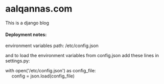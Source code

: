 # aalqannas.com
This is a django blog

#### Deployment notes:
environment variables path: /etc/config.json

and to load the environment variables from config.json add these lines in settings.py:

with open('/etc/config.json') as config_file:<br>
&nbsp;&nbsp;&nbsp;&nbsp;    config = json.load(config_file)

